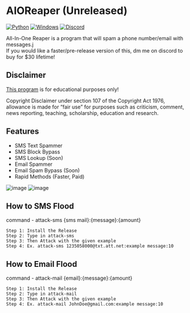 # AIOReaper (Unreleased)
[![Python](https://img.shields.io/badge/Language-Python-yellow)](https://en.wikipedia.org/wiki/Python_(programming_language)) 
[![Windows](https://img.shields.io/badge/Platform-Windows-darkblue)](https://en.wikipedia.org/wiki/Microsoft_Windows) 
[![Discord](https://img.shields.io/badge/Support-Discord-blue)](https://discord.gg/Mtxy3uXvcn)

All-In-One Reaper is a program that will spam a phone number/email with messages.j  
If you would like a faster/pre-release version of this, dm me on discord to buy for $30 lifetime!

## Disclaimer
[This program](https://github.com/NotSlater/AIOReaper) is for educational purposes only!

Copyright Disclaimer under section 107 of the Copyright Act 1976, allowance is made for “fair use” for purposes such as criticism, comment, news reporting, teaching, scholarship, education and research.

## Features
* SMS Text Spammer
* SMS Block Bypass
* SMS Lookup (Soon)
* Email Spammer
* Email Spam Bypass (Soon)
* Rapid Methods (Faster, Paid)

![image](https://user-images.githubusercontent.com/59234115/156941395-99ff6332-b0bd-4b7b-b80d-b541db754512.png)
![image](https://user-images.githubusercontent.com/59234115/156941443-8ed58780-7ba0-4d23-b0ba-f6c3234d8775.png)

## How to SMS Flood
command - attack-sms {sms mail}:{message}:{amount}
```
Step 1: Install the Release
Step 2: Type in attack-sms
Step 3: Then Attack with the given example
Step 4: Ex. attack-sms 1235058000@txt.att.net:example message:10
```

## How to Email Flood
command - attack-mail {email}:{message}:{amount}
```
Step 1: Install the Release
Step 2: Type in attack-mail
Step 3: Then Attack with the given example
Step 4: Ex. attack-mail JohnDoe@gmail.com:example message:10
```
